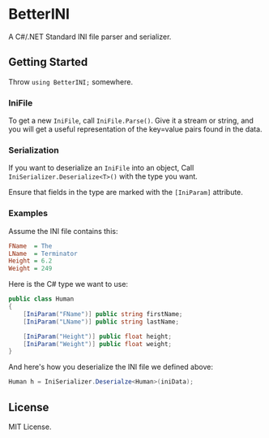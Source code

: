 # BetterINI
A C#/.NET Standard INI file parser and serializer.

## Getting Started
Throw `using BetterINI;` somewhere.

### IniFile
To get a new `IniFile`, call `IniFile.Parse()`. Give it a stream or string, and you will get a useful representation of the key=value pairs found in the data.

### Serialization
If you want to deserialize an `IniFile` into an object, Call `IniSerializer.Deserialize<T>()` with the type you want.

Ensure that fields in the type are marked with the `[IniParam]` attribute.

### Examples
Assume the INI file contains this:
```ini
FName  = The
LName  = Terminator
Height = 6.2
Weight = 249
```

Here is the C# type we want to use:
```csharp
public class Human
{
    [IniParam("FName")] public string firstName;
    [IniParam("LName")] public string lastName;

    [IniParam("Height")] public float height;
    [IniParam("Weight")] public float weight;
}
```

And here's how you deserialize the INI file we defined above:
```csharp
Human h = IniSerializer.Deserialze<Human>(iniData);
```

## License
MIT License.